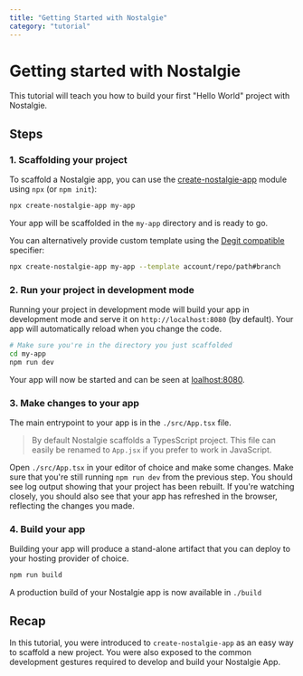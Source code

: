 ```yaml
---
title: "Getting Started with Nostalgie"
category: "tutorial"
---
```


# Getting started with Nostalgie

This tutorial will teach you how to build your first "Hello World" project with Nostalgie.

## Steps

### 1. Scaffolding your project

To scaffold a Nostalgie app, you can use the [create-nostalgie-app](https://npm.im/create-nostalgie-app) module using `npx` (or `npm init`):

```sh
npx create-nostalgie-app my-app
```

Your app will be scaffolded in the `my-app` directory and is ready to go.

You can alternatively provide custom template using the [Degit compatible](https://github.com/Rich-Harris/degit#usage) specifier:

```sh
npx create-nostalgie-app my-app --template account/repo/path#branch
```

### 2. Run your project in development mode

Running your project in development mode will build your app in development mode and serve it on `http://localhost:8080` (by default). Your app will automatically reload when you change the code.

```sh
# Make sure you're in the directory you just scaffolded
cd my-app
npm run dev
```

Your app will now be started and can be seen at [loalhost:8080](http://localhost:8080).

### 3. Make changes to your app

The main entrypoint to your app is in the `./src/App.tsx` file.

> By default Nostalgie scaffolds a TypesScript project. This file can easily be renamed to `App.jsx` if you prefer to work in JavaScript.

Open `./src/App.tsx` in your editor of choice and make some changes. Make sure that you're still running `npm run dev` from the previous step. You should see log output showing that your project has been rebuilt. If you're watching closely, you should also see that your app has refreshed in the browser, reflecting the changes you made.

### 4. Build your app

Building your app will produce a stand-alone artifact that you can deploy to your hosting provider of choice.

```sh
npm run build
```

A production build of your Nostalgie app is now available in `./build`

## Recap

In this tutorial, you were introduced to `create-nostalgie-app` as an easy way to scaffold a new project. You were also exposed to the common development gestures required to develop and build your Nostalgie App.
